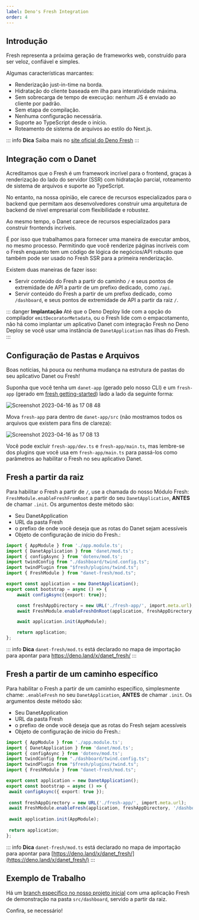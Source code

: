 ```yaml
---
label: Deno's Fresh Integration
order: 4
---
```

## Introdução

Fresh representa a próxima geração de frameworks web, construído para ser veloz, confiável e simples.

Algumas características marcantes:

- Renderização just-in-time na borda.
- Hidratação do cliente baseada em ilha para interatividade máxima.
- Sem sobrecarga de tempo de execução: nenhum JS é enviado ao cliente por padrão.
- Sem etapa de compilação.
- Nenhuma configuração necessária.
- Suporte ao TypeScript desde o início.
- Roteamento de sistema de arquivos ao estilo do Next.js.

::: info **Dica**
Saiba mais no [site oficial do Deno Fresh](https://fresh.deno.dev/)
:::


## Integração com o Danet

Acreditamos que o Fresh é um framework incrível para o frontend, graças à renderização do lado do servidor (SSR) com hidratação parcial, roteamento de sistema de arquivos e suporte ao TypeScript.

No entanto, na nossa opinião, ele carece de recursos especializados para o backend que permitam aos desenvolvedores construir uma arquitetura de backend de nível empresarial com flexibilidade e robustez.

Ao mesmo tempo, o Danet carece de recursos especializados para construir frontends incríveis.

É por isso que trabalhamos para fornecer uma maneira de executar ambos, no mesmo processo. Permitindo que você renderize páginas incríveis com o Fresh enquanto tem um código de lógica de negócios/API robusto que também pode ser usado no Fresh SSR para a primeira renderização.

Existem duas maneiras de fazer isso:

- Servir conteúdo do Fresh a partir do caminho `/` e seus pontos de extremidade de API a partir de um prefixo dedicado, como `/api`.
- Servir conteúdo do Fresh a partir de um prefixo dedicado, como `/dashboard`, e seus pontos de extremidade de API a partir da raiz `/`.


::: danger **Implantação**
Até que o Deno Deploy lide com a opção do compilador `emitDecoratorMetadata`, ou o Fresh lide com o empacotamento, não há como implantar um aplicativo Danet com integração Fresh no Deno Deploy se você usar uma instância de `DanetApplication` nas ilhas do Fresh.
:::

## Configuração de Pastas e Arquivos

Boas notícias, há pouca ou nenhuma mudança na estrutura de pastas do seu aplicativo Danet ou Fresh!

Suponha que você tenha um `danet-app` (gerado pelo nosso CLI) e um `fresh-app` (gerado em [fresh getting-started](https://fresh.deno.dev/#getting-started)) lado a lado da seguinte forma:

![Screenshot 2023-04-16 às 17 08 48](https://user-images.githubusercontent.com/38007824/232283998-89510982-c917-474f-9a25-b80bbb8fc301.png)


Mova `fresh-app` para dentro de `danet-app/src` (não mostramos todos os arquivos que existem para fins de clareza):

![Screenshot 2023-04-16 às 17 08 13](https://user-images.githubusercontent.com/38007824/232283976-e4551764-8333-463a-a003-47dee910a44b.png)


Você pode excluir `fresh-app/dev.ts` e `fresh-app/main.ts`, mas lembre-se dos plugins que você usa em `fresh-app/main.ts` para passá-los como parâmetros ao habilitar o Fresh no seu aplicativo Danet.

## Fresh a partir da raiz

Para habilitar o Fresh a partir de `/`, use a chamada do nosso Módulo Fresh: `FreshModule.enableFreshFromRoot` a partir do seu `DanetApplication`, **ANTES** de chamar `.init`.
Os argumentos deste método são:
- Seu DanetApplication
- URL da pasta Fresh
- o prefixo de onde você deseja que as rotas do Danet sejam acessíveis
- Objeto de configuração de início do Fresh.:

```ts bootstrap.ts
import { AppModule } from './app.module.ts';
import { DanetApplication } from 'danet/mod.ts';
import { configAsync } from 'dotenv/mod.ts';
import twindConfig from "./dashboard/twind.config.ts";
import twindPlugin from "$fresh/plugins/twind.ts";
import { FreshModule } from "danet-fresh/mod.ts";

export const application = new DanetApplication();
export const bootstrap = async () => {
    await configAsync({export: true});

    const freshAppDirectory = new URL('./fresh-app/', import.meta.url);
    await FreshModule.enableFreshOnRoot(application, freshAppDirectory, '/api', {plugins: [twindPlugin(twindConfig)]});

    await application.init(AppModule);

    return application;
};

```
::: info **Dica**
`danet-fresh/mod.ts` está declarado no mapa de importação para apontar para https://deno.land/x/danet_fresh/
:::


## Fresh a partir de um caminho específico

Para habilitar o Fresh a partir de um caminho específico, simplesmente chame: `.enableFresh` no seu `DanetApplication`, **ANTES** de chamar `.init`.
Os argumentos deste método são:
- Seu DanetApplication
- URL da pasta Fresh
- o prefixo de onde você deseja que as rotas do Fresh sejam acessíveis
- Objeto de configuração de início do Fresh.:

```ts bootstrap.ts
import { AppModule } from './app.module.ts';
import { DanetApplication } from 'danet/mod.ts';
import { configAsync } from 'dotenv/mod.ts';
import twindConfig from "./dashboard/twind.config.ts";
import twindPlugin from "$fresh/plugins/twind.ts";
import { FreshModule } from "danet-fresh/mod.ts";

export const application = new DanetApplication();
export const bootstrap = async () => {
 await configAsync({ export: true });
 
 const freshAppDirectory = new URL('./fresh-app/', import.meta.url);
 await FreshModule.enableFresh(application, freshAppDirectory, '/dashboard', { plugins: [twindPlugin(twindConfig)] });
 
 await application.init(AppModule);
 
 return application;
};

```

::: info **Dica**
`danet-fresh/mod.ts` está declarado no mapa de importação para apontar para [https://deno.land/x/danet_fresh/](https://deno.land/x/danet_fresh/)
:::


## Exemplo de Trabalho

Há um [branch específico no nosso projeto inicial](https://github.com/Savory/Danet-Starter/tree/fresh-integration) com uma aplicação Fresh de demonstração na pasta `src/dashboard`, servido a partir da raiz.

Confira, se necessário!

